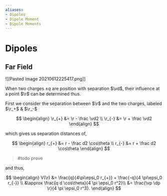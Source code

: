 ```yaml
---
aliases:
- Dipoles
- Dipole Moment
- Dipole Moments
---
```


# Dipoles

## Far Field

![[Pasted image 20210612225417.png]]

When two charges $\pm q$ are position with separation $\vd$, their influence at a point $\r$ can be determined thus.

First we consider the separation between $\r$ and the two charges, labeled $\r_+$ & $\r_-$

$$
\begin{align}
\r_{+} &= \r - \frac \vd2 \\ 
\r_{-} &= \r + \frac \vd2
\end{align}
$$

which gives us separation distances of,

$$
\begin{align}
r_{+} &= r - \frac d2 \cos\theta \\ 
r_{-} &= r + \frac d2 \cos\theta
\end{align}
$$

> #todo prove

and thus,

$$
\begin{align}
V(\r)
&= \frac{q}{4\pi\epsi_0 r_{+}} + \frac{-q}{4 \pi\epsi_0 r_{-}} \\
&\approx \frac{q d \cos\theta}{4 \pi \epsi_0 r^2}\\
&= \frac{\vp \dp \r}{4 \pi \epsi_0 r^3}.
\end{align}
$$